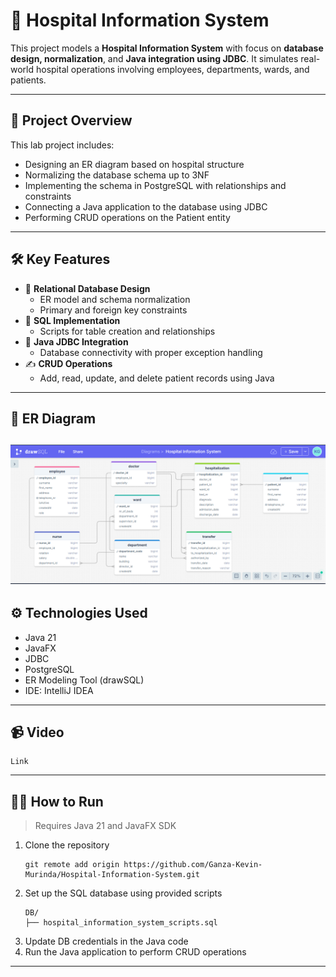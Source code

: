 # 🏥 Hospital Information System

This project models a **Hospital Information System** with focus on **database design, normalization**, and **Java integration using JDBC**. It simulates real-world hospital operations involving employees, departments, wards, and patients.

---

## 💼 Project Overview

This lab project includes:

- Designing an ER diagram based on hospital structure
- Normalizing the database schema up to 3NF
- Implementing the schema in PostgreSQL with relationships and constraints
- Connecting a Java application to the database using JDBC
- Performing CRUD operations on the Patient entity

---

## 🛠️ Key Features

- 🧱 **Relational Database Design**
    - ER model and schema normalization
    - Primary and foreign key constraints
- 💾 **SQL Implementation**
    - Scripts for table creation and relationships
- 🔗 **Java JDBC Integration**
    - Database connectivity with proper exception handling
- ✍️ **CRUD Operations**
    - Add, read, update, and delete patient records using Java

---
## 🧩 ER Diagram
![img_1.png](img_1.png)
---

## ⚙️ Technologies Used

- Java 21
- JavaFX
- JDBC
- PostgreSQL
- ER Modeling Tool (drawSQL)
- IDE: IntelliJ IDEA

---

## 📹 Video

```
Link
```

---

## 🧑‍💻 How to Run

> Requires Java 21 and JavaFX SDK

1. Clone the repository
    ```
    git remote add origin https://github.com/Ganza-Kevin-Murinda/Hospital-Information-System.git
    ```
2. Set up the SQL database using provided scripts
    ```
    DB/
    ├── hospital_information_system_scripts.sql
   ```
3. Update DB credentials in the Java code
4. Run the Java application to perform CRUD operations

---

